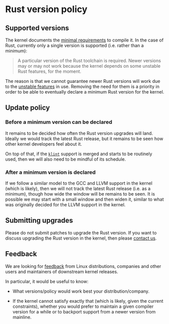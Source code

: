 # Rust version policy

## Supported versions

The kernel documents the [minimal requirements](https://docs.kernel.org/process/changes.html) to compile it. In the case of Rust, currently only a single version is supported (i.e. rather than a minimum):

> A particular version of the Rust toolchain is required. Newer versions may or may not work because the kernel depends on some unstable Rust features, for the moment.

The reason is that we cannot guarantee newer Rust versions will work due to the [unstable features](Unstable-features.md) in use. Removing the need for them is a priority in order to be able to eventually declare a minimum Rust version for the kernel.

## Update policy

### Before a minimum version can be declared

It remains to be decided how often the Rust version upgrades will land. Ideally we would track the latest Rust release, but it remains to be seen how other kernel developers feel about it.

On top of that, if the [`klint`](klint.md) support is merged and starts to be routinely used, then we will also need to be mindful of its schedule.

### After a minimum version is declared

If we follow a similar model to the GCC and LLVM support in the kernel (which is likely), then we will not track the latest Rust release (i.e. as a minimum), though how wide the window will be remains to be seen. It is possible we may start with a small window and then widen it, similar to what was originally decided for the LLVM support in the kernel.

## Submitting upgrades

Please do not submit patches to upgrade the Rust version. If you want to discuss upgrading the Rust version in the kernel, then please [contact us](Contact.md).

## Feedback

We are looking for [feedback](Contact.md) from Linux distributions, companies and other users and maintainers of downstream kernel releases.

In particular, it would be useful to know:

  - What versions/policy would work best your distribution/company.

  - If the kernel cannot satisfy exactly that (which is likely, given the current constraints), whether you would prefer to maintain a given compiler version for a while or to backport support from a newer version from mainline.
